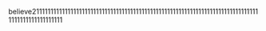 believe21111111111111111111111111111111111111111111111111111111111111111111111111111111111111111111111111
